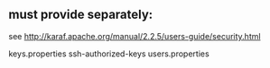 <!--

    Copyright (C) 2011-2013 Barchart, Inc. <http://www.barchart.com/>

    All rights reserved. Licensed under the OSI BSD License.

    http://www.opensource.org/licenses/bsd-license.php

-->
## must provide separately:

see http://karaf.apache.org/manual/2.2.5/users-guide/security.html

keys.properties
ssh-authorized-keys
users.properties
